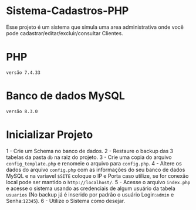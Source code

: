 # Sistema-Cadastros-PHP
Esse projeto é um sistema que simula uma area administrativa onde você pode cadastrar/editar/excluir/consultar Clientes.

# PHP
`versão 7.4.33`

# Banco de dados MySQL
`versão 8.3.0`

# Inicializar Projeto
1 - Crie um Schema no banco de dados.
2 - Restaure o backup das 3 tabelas da pasta `db` na raiz do projeto.
3 - Crie uma copia do arquivo `config_template.php` e renomeie o arquivo para `config.php`.
4 - Altere os dados do arquivo `config.php` com as informações do seu banco de dados MySQL e na variavel `$SITE` coloque o IP e Porta caso utilize, se for conexão local pode ser mantido o `http://localhost/`.
5 - Acesse o arquivo `index.php` e acesse o sistema usando as credenciais de algum usuário da tabela `usuarios` (No backup já é inserido por padrão o usuário Login:`admin` e Senha:`12345`).
6 - Utilize o Sistema como desejar.
